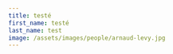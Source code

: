 ```yaml
---
title: testé
first_name: testé
last_name: test
image: /assets/images/people/arnaud-levy.jpg
---
```

